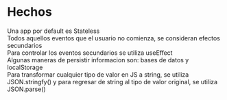 # Hechos
Una app por default es Stateless </br>
Todos aquellos eventos que el usuario no comienza, se consideran efectos secundarios </br>
Para controlar los eventos secundarios se utiliza useEffect </br>
Algunas maneras de persistir informacion son: bases de datos y localStorage </br>
Para transformar cualquier tipo de valor en JS a string, se utiliza JSON.stringfy() y para regresar de string al tipo de valor original, se utiliza JSON.parse() </br>
